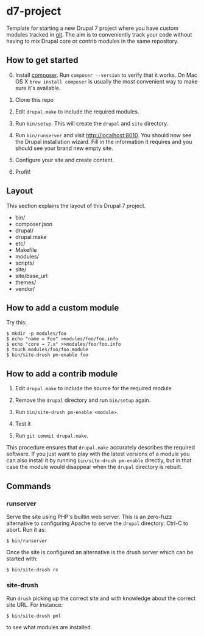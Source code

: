 d7-project
==========

Template for starting a new Drupal 7 project where you have custom modules
tracked in [git](http://git-scm.com).  The aim is to conveniently track your code
without having to mix Drupal core or contrib modules in the same repository.

## How to get started

0. Install [composer](https://getcomposer.org).  Run `composer --version` to
verify that it works.  On Mac OS X `brew install composer` is usually the
most convenient way to make sure it's available.

1. Clone this repo

2. Edit `drupal.make` to include the required modules.

3. Run `bin/setup`.  This will create the `drupal` and `site` directory.

4. Run `bin/runserver` and visit <http://localhost:8010>.  You should now 
see the Drupal installation wizard.  Fill in the information it requires
and you should see your brand new empty site.

5. Configure your site and create content.

6. Profit!

## Layout

This section explains the layout of this Drupal 7 project.

- bin/
- composer.json
- drupal/
- drupal.make
- etc/
- Makefile
- modules/
- scripts/
- site/
- site/base\_url
- themes/
- vendor/

## How to add a custom module

Try this:

    $ mkdir -p modules/foo
    $ echo "name = Foo" >modules/foo/foo.info
    $ echo "core = 7.x" >>modules/foo/foo.info
    $ touch modules/foo/foo.module
    $ bin/site-drush pm-enable foo

## How to add a contrib module

1. Edit `drupal.make` to include the source for the required module

2. Remove the `drupal` directory and run `bin/setup` again.

3. Run `bin/site-drush pm-enable <module>`.

4. Test it

5. Run `git commit drupal.make`.

This procedure ensures that `drupal.make` accurately describes the required
software.  If you just want to play with the latest versions of a module you
can also install it by running `bin/site-drush pm-enable` directly, but in that
case the module would disappear when the `drupal` directory is rebuilt.

## Commands

### runserver

Serve the site using PHP's builtin web server.
This is an zero-fuzz alternative to configuring Apache to serve the `drupal` directory.
Ctrl-C to abort.  Run it as:

    $ bin/runserver

Once the site is configured an alternative is the drush server which can be started with:

    $ bin/site-drush rs

### site-drush

Run `drush` picking up the correct site and with knowledge about the correct site URL.
For instance:

    $ bin/site-drush pml

to see what modules are installed.
